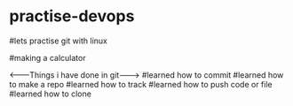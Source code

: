 # practise-devops
#lets practise git with linux

#making a calculator 

<---Things i have done in git--->
#learned how to commit 
#learned how to make a repo
#learned how to track
#learned how to push code or file
#learned how to clone

